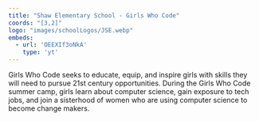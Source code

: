 ```yaml
---
title: "Shaw Elementary School - Girls Who Code"
coords: "[3,2]"
logo: "images/schoolLogos/JSE.webp"
embeds: 
  - url: 'OEEXIf3oNkA'
    type: 'yt'
---
```


Girls Who Code seeks to educate, equip, and inspire girls with skills they will need to pursue 21st century opportunities. During the Girls Who Code summer camp, girls learn about computer science, gain exposure to tech jobs, and join a sisterhood of women who are using computer science to become change makers. 
